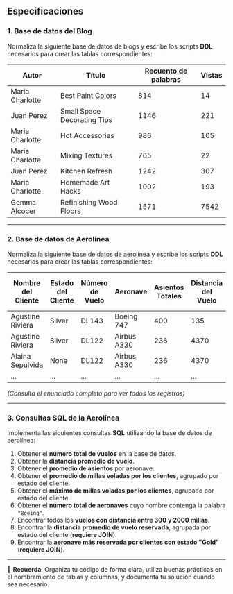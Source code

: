 ## Especificaciones

### 1. Base de datos del Blog

Normaliza la siguiente base de datos de blogs y escribe los scripts **DDL** necesarios para crear las tablas correspondientes:

| Autor            | Título                          | Recuento de palabras | Vistas |
|------------------|----------------------------------|------------------------|--------|
| Maria Charlotte  | Best Paint Colors               | 814                    | 14     |
| Juan Perez       | Small Space Decorating Tips     | 1146                   | 221    |
| Maria Charlotte  | Hot Accessories                 | 986                    | 105    |
| Maria Charlotte  | Mixing Textures                 | 765                    | 22     |
| Juan Perez       | Kitchen Refresh                 | 1242                   | 307    |
| Maria Charlotte  | Homemade Art Hacks              | 1002                   | 193    |
| Gemma Alcocer    | Refinishing Wood Floors         | 1571                   | 7542   |

---

### 2. Base de datos de Aerolínea

Normaliza la siguiente base de datos de aerolínea y escribe los scripts **DDL** necesarios para crear las tablas correspondientes:

| Nombre del Cliente | Estado del Cliente | Número de Vuelo | Aeronave     | Asientos Totales | Distancia del Vuelo | Millaje Total del Cliente |
|--------------------|--------------------|------------------|---------------|-------------------|----------------------|----------------------------|
| Agustine Riviera   | Silver             | DL143            | Boeing 747    | 400               | 135                  | 115235                     |
| Agustine Riviera   | Silver             | DL122            | Airbus A330   | 236               | 4370                 | 115235                     |
| Alaina Sepulvida   | None               | DL122            | Airbus A330   | 236               | 4370                 | 6008                       |
| ...                | ...                | ...              | ...           | ...               | ...                  | ...                        |

*(Consulta el enunciado completo para ver todos los registros)*

---

### 3. Consultas SQL de la Aerolínea

Implementa las siguientes consultas **SQL** utilizando la base de datos de aerolínea:

1. Obtener el **número total de vuelos** en la base de datos.
2. Obtener la **distancia promedio de vuelo**.
3. Obtener el **promedio de asientos** por aeronave.
4. Obtener el **promedio de millas voladas por los clientes**, agrupado por estado del cliente.
5. Obtener el **máximo de millas voladas por los clientes**, agrupado por estado del cliente.
6. Obtener el **número total de aeronaves** cuyo nombre contenga la palabra `"Boeing"`.
7. Encontrar todos los **vuelos con distancia entre 300 y 2000 millas**.
8. Encontrar la **distancia promedio de vuelo reservada**, agrupada por estado del cliente (**requiere JOIN**).
9. Encontrar la **aeronave más reservada por clientes con estado "Gold"** (**requiere JOIN**).

---

📝 **Recuerda**: Organiza tu código de forma clara, utiliza buenas prácticas en el nombramiento de tablas y columnas, y documenta tu solución cuando sea necesario.
